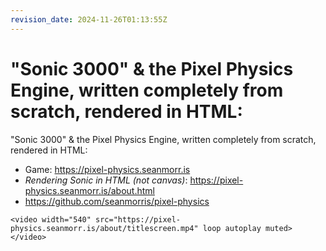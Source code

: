 ```yaml
---
revision_date: 2024-11-26T01:13:55Z
---
```

# "Sonic 3000" & the Pixel Physics Engine, written completely from scratch, rendered in HTML:
"Sonic 3000" & the Pixel Physics Engine, written completely from scratch, rendered in HTML:
* Game: https://pixel-physics.seanmorr.is
* *Rendering Sonic in HTML (not canvas)*: https://pixel-physics.seanmorr.is/about.html
* https://github.com/seanmorris/pixel-physics
```__html
<video width="540" src="https://pixel-physics.seanmorr.is/about/titlescreen.mp4" loop autoplay muted></video>
```
